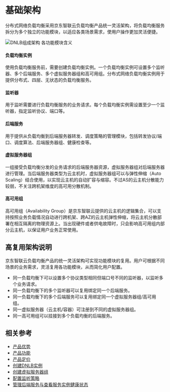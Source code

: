 # 基础架构

分布式网络负载均衡采用京东智联云负载均衡产品统一灵活架构，将负载均衡服务拆分为多个独立的功能模块，以适应各类场景需求，使用户操作更加灵活便捷。

  ![DNLB组成架构](../../../../image/Networking/Distributed-Network-Load-Balancer/DNLB-002.png)
各功能模块含义

#### 负载均衡实例

使用负载均衡服务前，需要创建负载均衡实例。一个负载均衡实例可设置多个监听器、多个后端服务、多个虚拟服务器组和高可用组。分布式网络负载均衡实例用于提供分布式、四层、无状态的负载均衡服务。
#### 监听器

用于监听需要进行负载均衡服务的业务请求。每个负载均衡实例需设置至少一个监听器，指定监听协议、端口等。
#### 后端服务

用于提供从负载均衡到后端服务器转发、调度策略的管理模块，包括转发协议/端口、调度算法、后端服务器组、健康检查等。
#### 虚拟服务器组

一组接受负载均衡分发的业务请求的后端服务器资源，虚拟服务器组对后端服务器进行管理。当后端服务器类型为云主机时，虚拟服务器组可以与弹性伸缩（Auto Scaling）结合使用，以实现云主机的自动扩容与缩容。不过AS的云主机分散能力较弱，不关注跨机架维度的高可用分散机制。
#### 高可用组

高可用组（Availability Group）是京东智联云提供的云主机的逻辑集合，可以支持按照业务负载情况自动进行跨机架、跨AZ的云主机弹性伸缩，将云主机分散部署在相互隔离的物理资源上。当出现硬件或者供电故障时，只会影响高可用组内部分云主机，以保证用户业务正常使用。

## 高复用架构说明

京东智联云负载均衡产品的统一灵活架构可实现功能模块的复用。用户可根据不同场景的业务需求，灵活复用各功能模块，从而简化用户配置。

* 同一负载均衡下可以设置多个协议类型相同但端口号不同的监听器，以监听多个业务请求。
* 同一负载均衡下的多个监听器可以复用绑定同一个后端服务。
* 同一负载均衡下的多个后端服务可以复用绑定同一个虚拟服务器组/高可用组。
* 同一虚拟服务器（云主机/容器）可注册到不同的虚拟服务器组。
* 同一高可用组可以挂接到多个负载均衡的后端服务。

## 相关参考

- [产品优势](../Introduction/Benefits.md)
- [产品功能](../Introduction/Features.md)
- [产品定价](../Pricing/Billing-Overview.md)
- [创建DNLB实例](../Operation-Guide/Create-DNLB-Instance.md)
- [创建虚拟服务器组](../Operation-Guide/TargetGroup-Management.md)
- [配置监听策略](../Operation-Guide/Listener-Management.md)
- [管理后端服务与查看服务实例健康状态](../Operation-Guide/Backend-Management.md)


